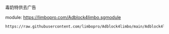 毒奶特供去广告

module:
    https://limbopro.com/Adblock4limbo.sgmodule


    https://raw.githubusercontent.com/limbopro/Adblock4limbo/main/Adblock4limbo_surge.list